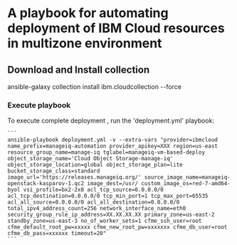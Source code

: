 # A playbook for automating deployment of IBM Cloud resources in multizone environment

## Download and Install collection

ansible-galaxy collection install ibm.cloudcollection --force

### Execute playbook
To execute complete deployment , run the 'deployment.yml' playbook:

    ```
    ansible-playbook deployment.yml -v --extra-vars "provider=ibmcloud name_prefix=manageiq-automation provider_apikey=XXX region=us-east resource_group_name=manage-iq tglabel=manageiq-vm-based-deploy object_storage_name='Cloud Object Storage-manage-iq' object_storage_location=global object_storage_plan=lite bucket_storage_class=standard image_url='https://releases.manageiq.org/' source_image_name=manageiq-openstack-kasparov-1.qc2 image_dest=/usr/ custom_image_os=red-7-amd64-byol vsi_profile=bx2-2x8 acl_tcp_source=0.0.0.0/0 acl_tcp_destination=0.0.0.0/0 tcp_min_port=1 tcp_max_port=65535 acl_all_source=0.0.0.0/0 acl_all_destination=0.0.0.0/0 total_ipv4_address_count=256 network_interface_name=eth0 security_group_rule_ip_address=XX.XX.XX.XX primary_zone=us-east-2 standby_zone=us-east-3 no_of_worker_sets=1 cfme_ssh_user=root cfme_default_root_pw=xxxxx cfme_new_root_pw=xxxxxxx cfme_db_user=root cfme_db_pass=xxxxxx timeout=20"
    ```



